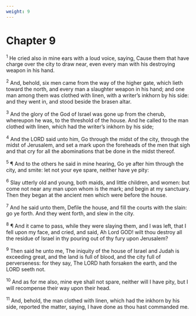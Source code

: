 ```yaml
---
weight: 9
---
```


# Chapter 9

<sup>1</sup> He cried also in mine ears with a loud voice, saying, Cause them that have charge over the city to draw near, even every man with his destroying weapon in his hand. 

<sup>2</sup> And, behold, six men came from the way of the higher gate, which lieth toward the north, and every man a slaughter weapon in his hand; and one man among them was clothed with linen, with a writer’s inkhorn by his side: and they went in, and stood beside the brasen altar. 

<sup>3</sup> And the glory of the God of Israel was gone up from the cherub, whereupon he was, to the threshold of the house. And he called to the man clothed with linen, which had the writer’s inkhorn by his side; 

<sup>4</sup> And the LORD said unto him, Go through the midst of the city, through the midst of Jerusalem, and set a mark upon the foreheads of the men that sigh and that cry for all the abominations that be done in the midst thereof. 

<sup>5</sup> ¶ And to the others he said in mine hearing, Go ye after him through the city, and smite: let not your eye spare, neither have ye pity: 

<sup>6</sup> Slay utterly old and young, both maids, and little children, and women: but come not near any man upon whom is the mark; and begin at my sanctuary. Then they began at the ancient men which were before the house. 

<sup>7</sup> And he said unto them, Defile the house, and fill the courts with the slain: go ye forth. And they went forth, and slew in the city. 

<sup>8</sup> ¶ And it came to pass, while they were slaying them, and I was left, that I fell upon my face, and cried, and said, Ah Lord GOD! wilt thou destroy all the residue of Israel in thy pouring out of thy fury upon Jerusalem? 

<sup>9</sup> Then said he unto me, The iniquity of the house of Israel and Judah is exceeding great, and the land is full of blood, and the city full of perverseness: for they say, The LORD hath forsaken the earth, and the LORD seeth not. 

<sup>10</sup> And as for me also, mine eye shall not spare, neither will I have pity, but I will recompense their way upon their head. 

<sup>11</sup> And, behold, the man clothed with linen, which had the inkhorn by his side, reported the matter, saying, I have done as thou hast commanded me. 


